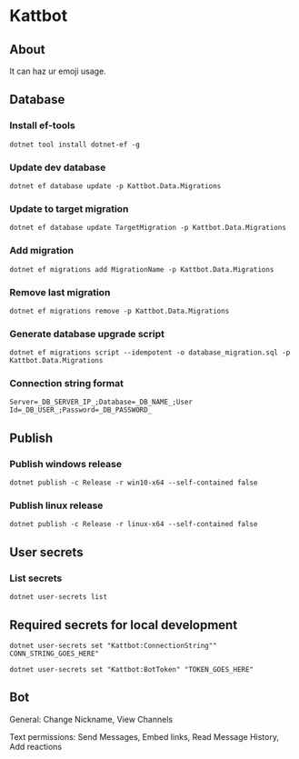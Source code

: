 ﻿# Kattbot

## About
It can haz ur emoji usage.

## Database

### Install ef-tools
`dotnet tool install dotnet-ef -g`

### Update dev database
`dotnet ef database update -p Kattbot.Data.Migrations`

### Update to target migration
`dotnet ef database update TargetMigration -p Kattbot.Data.Migrations`

### Add migration
`dotnet ef migrations add MigrationName -p Kattbot.Data.Migrations`

### Remove last migration
`dotnet ef migrations remove -p Kattbot.Data.Migrations`

### Generate database upgrade script
`dotnet ef migrations script --idempotent -o database_migration.sql -p Kattbot.Data.Migrations`

### Connection string format
`Server=_DB_SERVER_IP_;Database=_DB_NAME_;User Id=_DB_USER_;Password=_DB_PASSWORD_`

## Publish

### Publish windows release
`dotnet publish -c Release -r win10-x64 --self-contained false`

### Publish linux release
`dotnet publish -c Release -r linux-x64 --self-contained false`

## User secrets

### List secrets
`dotnet user-secrets list`

## Required secrets for local development
`dotnet user-secrets set "Kattbot:ConnectionString"" CONN_STRING_GOES_HERE"​`

`dotnet user-secrets set "Kattbot:BotToken" "TOKEN_GOES_HERE"​`

## Bot

General: Change Nickname, View Channels

Text permissions: Send Messages, Embed links, Read Message History, Add reactions